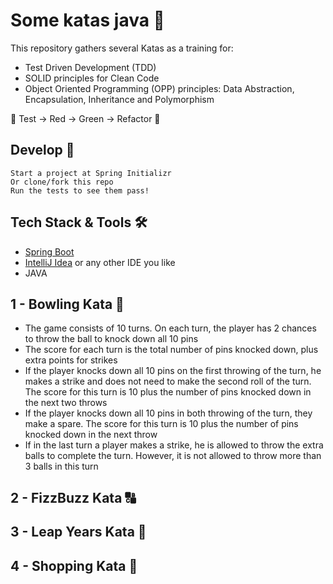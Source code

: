 # Some katas java 🥋
This repository gathers several Katas as a training for:
- Test Driven Development (TDD)
- SOLID principles for Clean Code
- Object Oriented Programming (OPP) principles: Data Abstraction, Encapsulation, Inheritance and Polymorphism

🚥 Test → Red → Green → Refactor 🔁

## Develop 📌

```
Start a project at Spring Initializr
Or clone/fork this repo
Run the tests to see them pass!
```

## Tech Stack & Tools 🛠

- [Spring Boot](https://spring.io/projects/spring-boot)
- [IntelliJ Idea](https://www.jetbrains.com/idea/) or any other IDE you like
- JAVA

## 1 - Bowling Kata 🎳

* The game consists of 10 turns. On each turn, the player has 2 chances to throw the ball to knock down all 10 pins 
* The score for each turn is the total number of pins knocked down, plus extra points for strikes 
* If the player knocks down all 10 pins on the first throwing of the turn, he makes a strike and does not need to make the second roll of the turn. The score for this turn is 10 plus the number of pins knocked down in the next two throws
* If the player knocks down all 10 pins in both throwing of the turn, they make a spare. The score for this turn is 10 plus the number of pins knocked down in the next throw
* If in the last turn a player makes a strike, he is allowed to throw the extra balls to complete the turn. However, it is not allowed to throw more than 3 balls in this turn

## 2 - FizzBuzz Kata 🔠

## 3 - Leap Years Kata 📅

## 4 - Shopping Kata 🛒